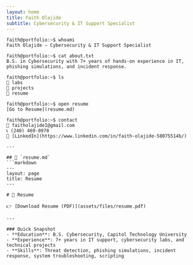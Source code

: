 ```yaml
---
layout: home
title: Faith Olajide
subtitle: Cybersecurity & IT Support Specialist
---
```


```terminal
faith@portfolio:~$ whoami
Faith Olajide — Cybersecurity & IT Support Specialist

faith@portfolio:~$ cat about.txt
B.S. in Cybersecurity with 7+ years of hands-on experience in IT, phishing simulations, and incident response.

faith@portfolio:~$ ls
📁 labs
📁 projects
📄 resume

faith@portfolio:~$ open resume
[Go to Resume](resume.md)

faith@portfolio:~$ contact
📧 faitholajide1@gmail.com  
📞 (240) 469-0970  
🔗 [LinkedIn](https://www.linkedin.com/in/faith-olajide-58075514b/)

---

## 🔹 `resume.md`
```markdown
---
layout: page
title: Resume
---

# 📄 Resume

👉 [Download Resume (PDF)](assets/files/resume.pdf)

---

### Quick Snapshot
- **Education**: B.S. Cybersecurity, Capitol Technology University  
- **Experience**: 7+ years in IT support, cybersecurity labs, and technical projects  
- **Skills**: Threat detection, phishing simulations, incident response, system troubleshooting, scripting
